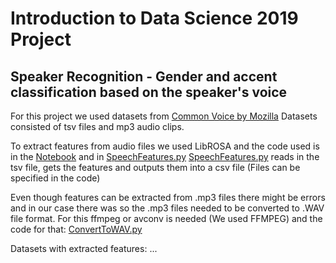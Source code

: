 # Introduction to Data Science 2019 Project
## Speaker Recognition - Gender and accent classification based on the speaker's voice

For this project we used datasets from [Common Voice by Mozilla](https://voice.mozilla.org)
Datasets consisted of tsv files and mp3 audio clips.

To extract features from audio files we used LibROSA and the code used is in the [Notebook](Notebook.ipynb) and in [SpeechFeatures.py](SpeechFeatures.py)
[SpeechFeatures.py](SpeechFeatures.py) reads in the tsv file, gets the features and outputs them into a csv file (Files can be specified in the code)

Even though features can be extracted from .mp3 files there might be errors and in our case there was so the .mp3 files needed to be converted to .WAV file format. For this ffmpeg or avconv is needed (We used FFMPEG) and the code for that: [ConvertToWAV.py](ConvertToWAV.py)

Datasets with extracted features: ...

